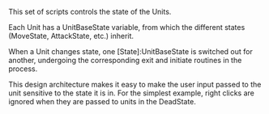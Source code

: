 
This set of scripts controls the state of the Units.

Each Unit has a UnitBaseState variable, from which the different states (MoveState, AttackState, etc.) inherit.

When a Unit changes state, one [State]:UnitBaseState is switched out for another, undergoing the corresponding exit and initiate routines in the process.

This design architecture makes it easy to make the user input passed to the unit sensitive to the state it is in. For the simplest example, right clicks are ignored when they are passed to units in the DeadState. 


